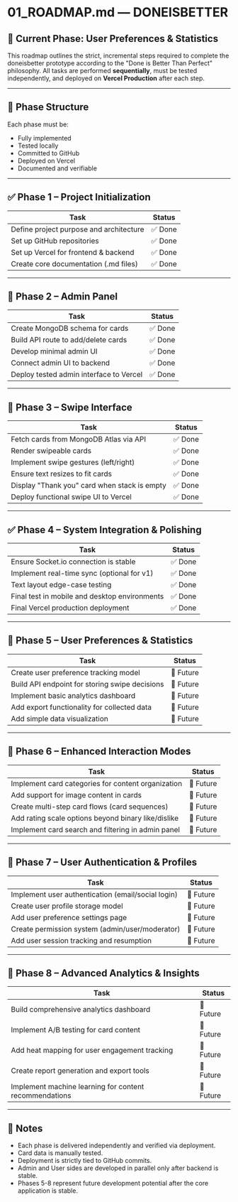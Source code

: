 # 01_ROADMAP.md — DONEISBETTER

## 📍 Current Phase: User Preferences & Statistics

This roadmap outlines the strict, incremental steps required to complete the doneisbetter prototype according to the "Done is Better Than Perfect" philosophy. All tasks are performed **sequentially**, must be tested independently, and deployed on **Vercel Production** after each step.

---

## 🔄 Phase Structure

Each phase must be:
- Fully implemented
- Tested locally
- Committed to GitHub
- Deployed on Vercel
- Documented and verifiable

---

## ✅ Phase 1 – Project Initialization

| Task                                    | Status  |
|-----------------------------------------|---------|
| Define project purpose and architecture | ✅ Done |
| Set up GitHub repositories              | ✅ Done |
| Set up Vercel for frontend & backend    | ✅ Done |
| Create core documentation (.md files)   | ✅ Done |

---

## 🔄 Phase 2 – Admin Panel

| Task                                      | Status      |
|-------------------------------------------|-------------|
| Create MongoDB schema for cards           | ✅ Done     |
| Build API route to add/delete cards       | ✅ Done     |
| Develop minimal admin UI                  | ✅ Done     |
| Connect admin UI to backend               | ✅ Done     |
| Deploy tested admin interface to Vercel   | ✅ Done     |

---

## 🔄 Phase 3 – Swipe Interface

| Task                                          | Status      |
|-----------------------------------------------|-------------|
| Fetch cards from MongoDB Atlas via API        | ✅ Done     |
| Render swipeable cards                        | ✅ Done     |
| Implement swipe gestures (left/right)         | ✅ Done     |
| Ensure text resizes to fit cards              | ✅ Done     |
| Display "Thank you" card when stack is empty  | ✅ Done     |
| Deploy functional swipe UI to Vercel          | ✅ Done     |

---

## ✅ Phase 4 – System Integration & Polishing

| Task                                              | Status  |
|---------------------------------------------------|---------|
| Ensure Socket.io connection is stable             | ✅ Done |
| Implement real-time sync (optional for v1)        | ✅ Done |
| Text layout edge-case testing                     | ✅ Done |
| Final test in mobile and desktop environments     | ✅ Done |
| Final Vercel production deployment                | ✅ Done |

---

## 🔮 Phase 5 – User Preferences & Statistics

| Task                                              | Status  |
|---------------------------------------------------|---------|
| Create user preference tracking model             | 📅 Future |
| Build API endpoint for storing swipe decisions    | 📅 Future |
| Implement basic analytics dashboard               | 📅 Future |
| Add export functionality for collected data       | 📅 Future |
| Add simple data visualization                     | 📅 Future |

---

## 🔮 Phase 6 – Enhanced Interaction Modes

| Task                                                      | Status  |
|-----------------------------------------------------------|---------|
| Implement card categories for content organization        | 📅 Future |
| Add support for image content in cards                    | 📅 Future |
| Create multi-step card flows (card sequences)             | 📅 Future |
| Add rating scale options beyond binary like/dislike       | 📅 Future |
| Implement card search and filtering in admin panel        | 📅 Future |

---

## 🔮 Phase 7 – User Authentication & Profiles

| Task                                                       | Status  |
|------------------------------------------------------------|---------|
| Implement user authentication (email/social login)         | 📅 Future |
| Create user profile storage model                          | 📅 Future |
| Add user preference settings page                          | 📅 Future |
| Create permission system (admin/user/moderator)            | 📅 Future |
| Add user session tracking and resumption                   | 📅 Future |

---

## 🔮 Phase 8 – Advanced Analytics & Insights

| Task                                                      | Status  |
|-----------------------------------------------------------|---------|
| Build comprehensive analytics dashboard                   | 📅 Future |
| Implement A/B testing for card content                    | 📅 Future |
| Add heat mapping for user engagement tracking             | 📅 Future |
| Create report generation and export tools                 | 📅 Future |
| Implement machine learning for content recommendations    | 📅 Future |

---

## 📘 Notes

- Each phase is delivered independently and verified via deployment.
- Card data is manually tested.
- Deployment is strictly tied to GitHub commits.
- Admin and User sides are developed in parallel only after backend is stable.
- Phases 5-8 represent future development potential after the core application is stable.
